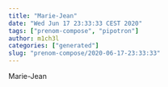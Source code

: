 ```yaml
---
title: "Marie-Jean"
date: "Wed Jun 17 23:33:33 CEST 2020"
tags: ["prenom-compose", "pipotron"]
author: m1ch3l
categories: ["generated"]
slug: "prenom-compose/2020-06-17-23:33:33"
---
```


Marie-Jean
